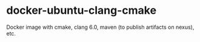 # docker-ubuntu-clang-cmake

Docker image with cmake, clang 6.0, maven (to publish artifacts on nexus), etc.
